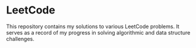 # LeetCode
This repository contains my solutions to various LeetCode problems. It serves as a record of my progress in solving algorithmic and data structure challenges. 
